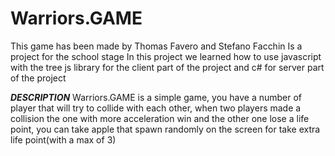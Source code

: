 # Warriors.GAME

This game has been made by Thomas Favero and Stefano Facchin
Is a project for the school stage
In this project we learned how to use javascript with the tree js library for the client part of the project and c# for server part of the project

***DESCRIPTION***
Warriors.GAME is a simple game, you have a number of player that will try to collide with each other, when two players made a collision the one with more acceleration
win and the other one lose a life point, you can take apple that spawn randomly on the screen for take extra life point(with a max of 3)
